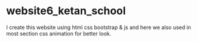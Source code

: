 # website6_ketan_school
I create this website using html css bootstrap &amp; js and here we also used in most section css animation for better look. 
